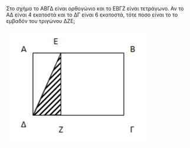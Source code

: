 Στο σχήμα το ΑΒΓΔ είναι ορθογώνιο και το ΕΒΓΖ είναι τετράγωνο. Αν το ΑΔ είναι
4 εκατοστά και το ΔΓ είναι 6 εκατοστά, τότε ποσο είναι το το εμβαδόν του τριγώνου ΔΖΕ;

![](./questions/maths/images/maths_4.png)